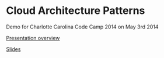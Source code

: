 Cloud Architecture Patterns
===========================

Demo for Charlotte Carolina Code Camp 2014 on May 3rd 2014

[Presentation overview](http://codecamp.developersguild.org/sessions/2014/4/3/cloud-architecture-design-patterns-part-2)

[Slides](http://codecamp.developersguild.org/sessions/2014/4/3/cloud-architecture-design-patterns-part-2)
